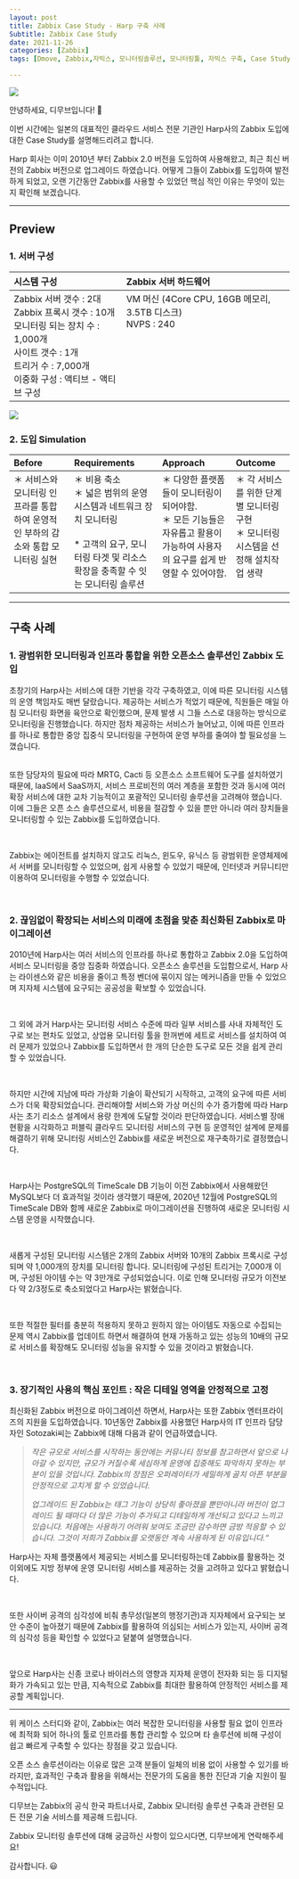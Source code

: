 ```yaml
---
layout: post
title: Zabbix Case Study - Harp 구축 사례
Subtitle: Zabbix Case Study
date: 2021-11-26
categories: [Zabbix]
tags: [Dmove, Zabbix,자빅스, 모니터링솔루션, 모니터링툴, 자빅스 구축, Case Study, Harp, Zabbix]

---
```


<style type='text/css'>
    th, td {
  vertical-align : top;
}
</style>




![](https://blog.zabbix.com/wp-content/uploads/2020/03/featured_image.png)



안녕하세요, 디무브입니다! 🎈

이번 시간에는 일본의 대표적인 클라우드 서비스 전문 기관인 Harp사의 Zabbix 도입에 대한 Case Study를 설명해드리려고 합니다. <br/>

 

Harp 회사는 이미 2010년 부터 Zabbix 2.0 버전을 도입하여 사용해왔고, 최근 최신 버전의 Zabbix 버전으로 업그레이드 하였습니다. 어떻게 그들이 Zabbix를 도입하여 발전하게 되었고, 오랜 기간동안 Zabbix를 사용할 수 있었던 핵심 적인 이유는 무엇이 있는지 확인해 보겠습니다.

---

## Preview

 

### 1. 서버 구성



| 시스템 구성                                                  | **Zabbix 서버 하드웨어**                                     |
| :----------------------------------------------------------- | :----------------------------------------------------------- |
| Zabbix 서버 갯수 : 2대 <br/> Zabbix 프록시 갯수 : 10개 <br/>모니터링 되는 장치 수 : 1,000개 <br />사이트 갯수 : 1개<br />트리거 수 : 7,000개 <br/>이중화 구성 : 액티브 - 액티브 구성<br /> | VM 머신 (4Core CPU, 16GB 메모리, 3.5TB 디스크) <br/>NVPS : 240 |

![](https://blog.dmove.kr/assets/images/banners/Zabbix/Case%20Study/Harp/Infrastructure.png)



### 2. 도입 Simulation

 

<table>
  <thead>
    <tr>
      <th style="text-align: left"><strong>Before</strong></th>
      <th style="text-align: left"><strong>Requirements</strong></th>
      <th style="text-align: left"><strong>Approach</strong></th>
      <th style="text-align: left"><strong>Outcome</strong></th>
    </tr>
  </thead>
  <tbody>
    <tr>
      <td style="text-align: left">＊ 서비스와 모니터링 인프라를 통합하여 운영적인 부하의 감소와  통합 모니터링 실현</td>
      <td style="text-align: left">＊ 비용 축소 <br>＊ 넓은 범위의 운영 시스템과 네트워크 장치 모니터링 <br><br>* 고객의 요구, 모니터링 타겟 및 리소스 확장을 충족할 수 잇는 모니터링 솔루션</td>
      <td style="text-align: left">＊ 다양한 플랫폼들이 모니터링이 되어야함. <br>＊ 모든 기능들은 자유롭고 활용이 가능하여 사용자의 요구를 쉽게 반영할 수 있어야함.</td>
      <td style="text-align: left">＊ 각 서비스를 위한 단계별 모니터링 구현 <br>＊ 모니터링 시스템을 선정해 설치작업 생략</td>
    </tr>
  </tbody>
</table>







---



## 구축 사례



### 1. 광범위한 모니터링과 인프라 통합을 위한 오픈소스 솔루션인 Zabbix 도입

초창기의 Harp사는 서비스에 대한 기반을 각각 구축하였고, 이에 따른 모니터링 시스템의 운영 책임자도 매번 달랐습니다. 제공하는 서비스가 적었기 때문에, 직원들은 매일 아침 모니터링 화면을 육안으로 확인했으며, 문제 발생 시 그들 스스로 대응하는 방식으로 모니터링을 진행했습니다. 하지만 점차 제공하는 서비스가 늘어났고, 이에 따른 인프라를 하나로 통합한 중앙 집중식 모니터링을 구현하여 운영 부하를 줄여야 할 필요성을 느꼈습니다.
 <br /> <br />

또한 담당자의 필요에 따라 MRTG, Cacti 등 오픈소스 소프트웨어 도구를 설치하였기 때문에, IaaS에서 SaaS까지, 서비스 프로비전의 여러 계층을 포함한 것과 동시에 여러 확장 서비스에 대한 교차 기능적이고 포괄적인 모니터링 솔루션을 고려해야 했습니다. 이에 그들은 오픈 소스 솔루션으로서, 비용을 절감할 수 있을 뿐만 아니라 여러 장치들을 모니터링할 수 있는 Zabbix를 도입하였습니다.

 <br />

Zabbix는 에이전트를 설치하지 않고도 리눅스, 윈도우, 유닉스 등 광범위한 운영체제에서 서버를 모니터링할 수 있었으며, 쉽게 사용할 수 있었기 때문에, 인터넷과 커뮤니티만 이용하여 모니터링을 수행할 수 있었습니다.

 <br />

### 2. 끊임없이 확장되는 서비스의 미래에 초점을 맞춘 최신화된 Zabbix로 마이그레이션

2010년에 Harp사는 여러 서비스의 인프라를 하나로 통합하고 Zabbix 2.0을 도입하여 서비스 모니터링을 중앙 집중화 하였습니다. 오픈소스 솔루션을 도입함으로서, Harp 사는 라이센스와 같은 비용을 줄이고 특정 벤더에 묶이지 않는 메커니즘을 만들 수 있었으며 지자체 시스템에 요구되는 공공성을 확보할 수 있었습니다.

 <br />

그 외에 과거 Harp사는 모니터링 서비스 수준에 따라 일부 서비스를 사내 자체적인 도구로 보는 편차도 있었고, 상업용 모니터링 툴을 한꺼번에 세트로 서비스를 설치하여 여러 문제가 있었으나 Zabbix를 도입하면서 한 개의 단순한 도구로 모든 것을 쉽게 관리할 수 있었습니다.

 <br />

하지만 시간에 지남에 따라 가상화 기술이 확산되기 시작하고, 고객의 요구에 따른 서비스가 더욱 확장되었습니다. 관리해야할 서비스와 가상 머신의 수가 증가함에 따라  Harp사는 초기 리소스 설계에서 용량 한계에 도달할 것이라 판단하였습니다.  서비스별 장애현황을 시각화하고 퍼블릭 클라우드 모니터링 서비스의 구현 등 운영적인 설계에 문제를 해결하기 위해 모니터링 서비스인 Zabbix를 새로운 버전으로 재구축하기로 결정했습니다.

 <br />

Harp사는 PostgreSQL의 TimeScale DB 기능이 이전 Zabbix에서 사용해왔던 MySQL보다 더 효과적일 것이라 생각했기 때문에, 2020년 12월에 PostgreSQL의 TimeScale DB와 함께 새로운 Zabbix로 마이그레이션을 진행하여 새로운 모니터링 시스템 운영을 시작했습니다.

 <br />

새롭게 구성된 모니터링 시스템은 2개의 Zabbix 서버와 10개의 Zabbix 프록시로 구성되며 약 1,000개의 장치를 모니터링 합니다. 모니터링에 구성된 트리거는 7,000개 이며, 구성된 아이템 수는 약 3만개로 구성되었습니다. 이로 인해 모니터링 규모가 이전보다 약 2/3정도로 축소되었다고 Harp사는 밝혔습니다.

 <br />

또한 적절한 필터를 충분히 적용하지 못하고 원하지 않는 아이템도 자동으로 수집되는 문제 역시 Zabbix를 업데이트 하면서 해결하여 현재 가동하고 있는 성능의 10배의 규모로 서비스를 확장해도 모니터링 성능을 유지할 수 있을 것이라고 밝혔습니다.

 <br />

### 3. 장기적인 사용의 핵심 포인트 : 작은 디테일 영역을 안정적으로 고정

최신화된 Zabbix 버전으로 마이그레이션 하면서, Harp사는 또한 Zabbix 엔터프라이즈의 지원을 도입하였습니다. 10년동안 Zabbix를 사용했던 Harp사의 IT 인프라 담당자인 Sotozaki씨는 Zabbix에 대해 다음과 같이 언급하였습니다.  <br />

> *작은 규모로 서비스를 시작하는 동안에는 커뮤니티 정보를 참고하면서 앞으로 나아갈 수 있지만, 규모가 커질수록 세심하게 운영에 집중해도 파악하지 못하는 부분이 있을 것입니다. Zabbix의 장점은 오퍼레이터가 세밀하게 골치 아픈 부분을 안정적으로 고치게 할 수 있었습니다.* 
>
> *업그레이드 된 Zabbix는 태그 기능이 상당히 좋아졌을 뿐만아니라 버전이 업그레이드 될 때마다 더 많은 기능이 추가되고 디테일하게 개선되고 있다고 느끼고 있습니다. 처음에는 사용하기 어려워 보여도 조금만 감수하면 금방 적응할 수 있습니다. 그것이 저희가 Zabbix를 오랫동안 계속 사용하게 된 이유입니다.“* 

Harp사는 자체 플랫폼에서 제공되는 서비스를 모니터링하는데 Zabbix를 활용하는 것 이외에도 지방 정부에 운영 모니터링 서비스를 제공하는 것을 고려하고 있다고 밝혔습니다. 

<br />

또한 사이버 공격의 심각성에 비춰 총무성(일본의 행정기관)과 지자체에서 요구되는 보안 수준이 높아졌기 때문에 Zabbix를 활용하여 의심되는 서비스가 있는지, 사이버 공격의 심각성 등을 확인할 수 있었다고 덭붙여 설명했습니다.

<br />

앞으로 Harp사는 신종 코로나 바이러스의 영향과 지자체 운영이 전자화 되는 등 디지털화가 가속되고 있는 만큼, 지속적으로 Zabbix를 최대한 활용하여 안정적인 서비스를 제공할 계획입니다.

------

위 케이스 스터디와 같이, Zabbix는 여러 복잡한 모니터링을 사용할 필요 없이 인프라에 최적화 되어 하나의 툴로 인프라를 통합 관리할 수 있으며 타 솔루션에 비해 구성이 쉽고 빠르게 구축할 수 있다는 장점을 갖고 있습니다.

오픈 소스 솔루션이라는 이유로 많은 고객 분들이 일체의 비용 없이 사용할 수 있기를 바라지만, 효과적인 구축과 활용을 위해서는 전문가의 도움을 통한 진단과 기술 지원이 필수적입니다.

디무브는 Zabbix의 공식 한국 파트너사로, Zabbix 모니터링 솔루션 구축과 관련된 모든 전문 기술 서비스를 제공해 드립니다.

Zabbix 모니터링 솔루션에 대해 궁금하신 사항이 있으시다면, 디무브에게 연락해주세요!

감사합니다. 😃
